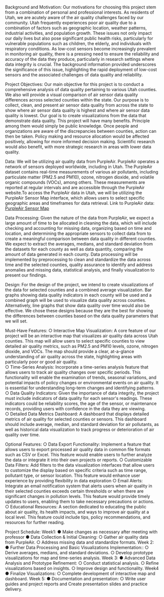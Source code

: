 Background and Motivation:
Our motivations for choosing this project stem from a combination of personal and professional interests. As residents of Utah, we are acutely aware of the air quality challenges faced by our community. Utah frequently experiences poor air quality due to a combination of factors such as geographic location, weather patterns, industrial activities, and population growth. These issues not only impact our daily lives but also pose significant public health risks, particularly for vulnerable populations such as children, the elderly, and individuals with respiratory conditions. As low-cost sensors become increasingly prevalent in monitoring air quality, there is a pressing need to ensure the reliability and accuracy of the data they produce, particularly in research settings where data integrity is crucial. The background information provided underscores the significance of this issue, highlighting the rapid deployment of low-cost sensors and the associated challenges of data quality and reliability.

Project Objectives:
Our main objective for this project is to conduct a comprehensive analysis of data quality pertaining to various Utah counties.  We also will provide a visual comparison of air sensor data quality differences  across selected counties within the state.  Our purpose is to collect, clean, and present air sensor data quality from across the state to show where air sensor data quality is highest and where air sensor data quality is lowest.  Our goal is to create visualizations from the data that demonstrate data quality.  This project will have many benefits.  Principle among them would simply be public knowledge.  Once people and organizations are aware of the discrepancies between counties, action can then be taken.  Policy making and resource allocation would be affected positively, allowing for more informed decision making.  Scientific research would also benefit, with more strategic research in areas with lower data quality.

Data:
We will be utilizing air quality data from PurpleAir. PurpleAir operates a network of sensors deployed worldwide, including in Utah. The PurpleAir dataset contains real-time measurements of various air pollutants, including particulate matter (PM2.5 and PM10), ozone, nitrogen dioxide, and volatile organic compounds (VOCs), among others. These measurements are reported at regular intervals and are accessible through the PurpleAir website.To access the PurpleAir data in Utah, we will be utilizing the PurpleAir Sensor Map interface, which allows users to select specific geographic areas and timeframes for data retrieval. 
Link to PurpleAir data: [PurpleAir Sensor Map](https://map.purpleair.com/)

Data Processing:
Given the nature of the data from PurpleAir, we expect a large amount of time to be allocated in cleaning the data, which will include checking and accounting for missing data, organizing based on time and location, and determining the appropriate sensors to collect data from to create a meaningful comparison between data quality in different counties.  We expect to extract the averages, medians, and standard deviation from the datasets for each county as well as data quantity, comparing the amount of data generated in each county.
Data processing will be implemented by preprocessing to clean and standardize the data across time and the selected counties, quality assurance to identify and address anomalies and missing data, statistical analysis, and finally visualization to present our findings.

Design:
For the design of the project, we intend to create visualizations of the data for selected counties and a combined average visualization.  Bar graphs showing data quality indicators in each county will be used and a combined graph will be used to visualize data quality across counties.  Alternatively, line graphs that show data quality over time would also be effective.  We chose these designs because they are the best for showing the differences between counties based on the data quality parameters that we will set.

Must-Have Features:
○	Interactive Map Visualization: A core feature of our project will be an interactive map that visualizes air quality data across Utah counties. This map will allow users to select specific counties to view detailed air quality metrics, such as PM2.5 and PM10 levels, ozone, nitrogen dioxide, and VOCs. The map should provide a clear, at-a-glance understanding of air quality across the state, highlighting areas with particularly poor or good air quality.  
○	Time-Series Analysis: Incorporate a time-series analysis feature that allows users to track air quality changes over specific periods. This functionality will enable the examination of trends, seasonal variations, and potential impacts of policy changes or environmental events on air quality. It is essential for understanding long-term changes and identifying patterns.  
○	Data Quality Indicators: Given the importance of data integrity, the project must include indicators of data quality for each sensor's readings. These indicators could be reliability scores, the age of the sensor, or maintenance records, providing users with confidence in the data they are viewing.  
○	Detailed Data Metrics Dashboard: A dashboard that displays detailed metrics of air quality for selected counties or sensors. This dashboard should include average, median, and standard deviation for air pollutants, as well as historical data visualization to track progress or deterioration of air quality over time.

Optional Features:
○	Data Export Functionality: Implement a feature that allows users to export processed air quality data in common file formats such as CSV or Excel. This feature would enable users to further analyze the data or integrate it into their own projects or reports.
○	Customizable Data Filters: Add filters to the data visualization interfaces that allow users to customize the display based on specific criteria such as time range, pollutant type, or sensor location. This feature would enhance user experience by providing flexibility in data exploration
○	Email Alerts: Integrate an email notification system that alerts users when air quality in their selected counties exceeds certain thresholds or when there are significant changes in pollution levels. This feature would provide timely updates to users, enabling them to take necessary precautions or actions.
○	Educational Resources: A section dedicated to educating the public about air quality, its health impacts, and ways to improve air quality at a local level. This feature could include tips, policy recommendations, and resources for further reading.

Project Schedule:
Week1:
●	Make changes as necessary after meeting with professor
●	Data Collection & Initial Cleaning:
○	Gather air quality data from PurpleAir.
○	Address missing data and standardize formats.
Week 2:
●	Further Data Processing and Basic Visualizations Implementation::
○	Derive averages, medians, and standard deviations.
○	Develop prototype visualizations for map and time-series analysis.
Week 3:
●	Advanced Data Analysis and Prototype Refinement:
○	Conduct statistical analysis.
○	Refine visualizations based on insights.
○	Improve design and functionality.
Week4
●	Finalize Visualizations:
○	Complete development of interactive map and dashboard.
Week 5:
●	Documentation and presentation:
○	Write user guides and project reports and Create presentation slides and practice delivery.

